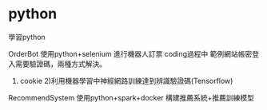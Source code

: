 # python

學習python

OrderBot 使用python+selenium 進行機器人訂票 coding過程中 範例網站帳密登入需要驗證碼，兩種方式解決。
  1) cookie 2)利用機器學習中神經網路訓練達到辨識驗證碼(Tensorflow)

RecommendSystem 使用python+spark+docker 構建推薦系統+推薦訓練模型
